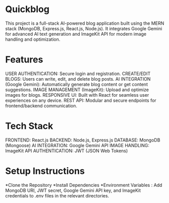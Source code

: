 # Quickblog
This project is a full-stack AI-powered blog application built using the MERN stack (MongoDB, Express.js, React.js, Node.js). It integrates Google Gemini for advanced AI text generation and ImageKit API for modern image handling and optimization.

# Features 
USER AUTHENTICATION: Secure login and registration.
CREATE/EDIT BLOGS: Users can write, edit, and delete blog posts.
AI INTEGRATION (Google Gemini): Automatically generate blog content or get content suggestions.
IMAGE MANAGEMENT (ImageKit): Upload and optimize images for blogs.
RESPONSIVE UI: Built with React for seamless user experiences on any device.
REST API: Modular and secure endpoints for frontend/backend communication.

# Tech Stack

FRONTEND: React.js
BACKEND: Node.js, Express.js
DATABASE: MongoDB (Mongoose)
AI INTEGRATION: Google Gemini API
IMAGE HANDLING: ImageKit API
AUTHENTICATION: JWT (JSON Web Tokens)

# Setup Instructions
*Clone the Repository
*Install Dependencies
*Environment Variables : Add MongoDB URI, JWT secret, Google Gemini API key, and ImageKit credentials to .env files in the relevant directories.

